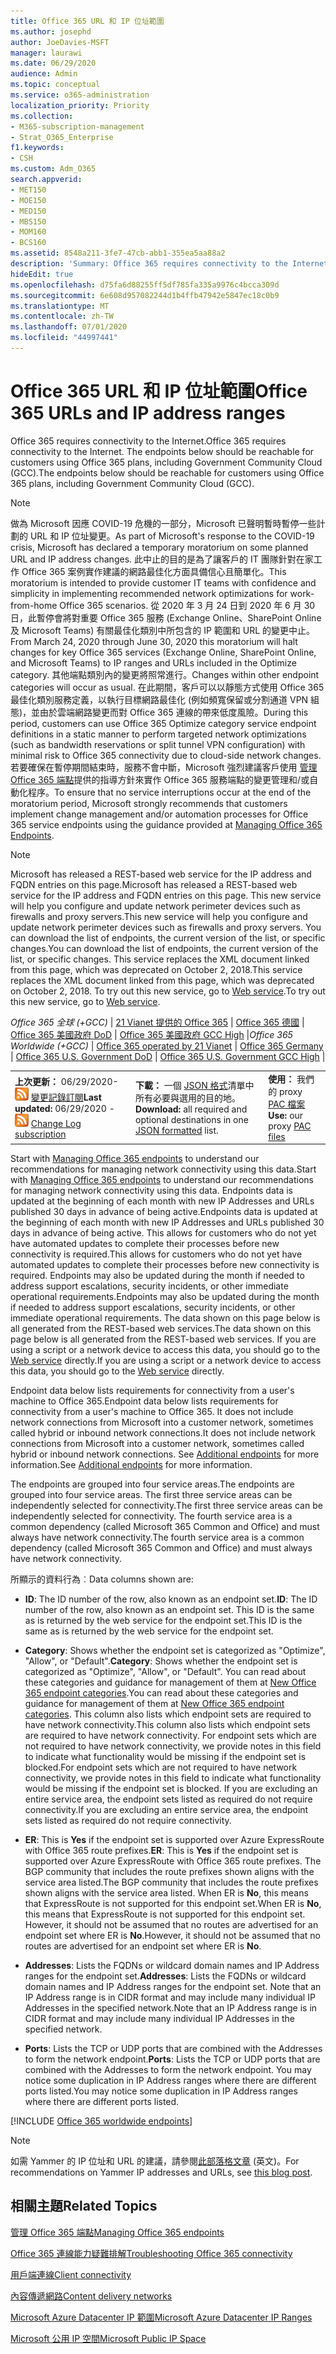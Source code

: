 ```yaml
---
title: Office 365 URL 和 IP 位址範圍
ms.author: josephd
author: JoeDavies-MSFT
manager: laurawi
ms.date: 06/29/2020
audience: Admin
ms.topic: conceptual
ms.service: o365-administration
localization_priority: Priority
ms.collection:
- M365-subscription-management
- Strat_O365_Enterprise
f1.keywords:
- CSH
ms.custom: Adm_O365
search.appverid:
- MET150
- MOE150
- MED150
- MBS150
- MOM160
- BCS160
ms.assetid: 8548a211-3fe7-47cb-abb1-355ea5aa88a2
description: 'Summary: Office 365 requires connectivity to the Internet. The endpoints below should be reachable for customers using Office 365 plans, including Government Community Cloud (GCC).'
hideEdit: true
ms.openlocfilehash: d75fa6d88255ff5df785fa335a9976c4bcca309d
ms.sourcegitcommit: 6e608d957082244d1b4ffb47942e5847ec18c0b9
ms.translationtype: MT
ms.contentlocale: zh-TW
ms.lasthandoff: 07/01/2020
ms.locfileid: "44997441"
---
```

# <a name="office-365-urls-and-ip-address-ranges"></a><span data-ttu-id="385f6-104">Office 365 URL 和 IP 位址範圍</span><span class="sxs-lookup"><span data-stu-id="385f6-104">Office 365 URLs and IP address ranges</span></span>

<span data-ttu-id="385f6-105">Office 365 requires connectivity to the Internet.</span><span class="sxs-lookup"><span data-stu-id="385f6-105">Office 365 requires connectivity to the Internet.</span></span> <span data-ttu-id="385f6-106">The endpoints below should be reachable for customers using Office 365 plans, including Government Community Cloud (GCC).</span><span class="sxs-lookup"><span data-stu-id="385f6-106">The endpoints below should be reachable for customers using Office 365 plans, including Government Community Cloud (GCC).</span></span>
  
> [!NOTE]
> <span data-ttu-id="385f6-107">做為 Microsoft 因應 COVID-19 危機的一部分，Microsoft 已聲明暫時暫停一些計劃的 URL 和 IP 位址變更。</span><span class="sxs-lookup"><span data-stu-id="385f6-107">As part of Microsoft's response to the COVID-19 crisis, Microsoft has declared a temporary moratorium on some planned URL and IP address changes.</span></span> <span data-ttu-id="385f6-108">此中止的目的是為了讓客戶的 IT 團隊針對在家工作 Office 365 案例實作建議的網路最佳化方面具備信心且簡單化。</span><span class="sxs-lookup"><span data-stu-id="385f6-108">This moratorium is intended to provide customer IT teams with confidence and simplicity in implementing recommended network optimizations for work-from-home Office 365 scenarios.</span></span> <span data-ttu-id="385f6-109">從 2020 年 3 月 24 日到 2020 年 6 月 30 日，此暫停會將對重要 Office 365 服務 (Exchange Online、SharePoint Online 及 Microsoft Teams) 有關最佳化類別中所包含的 IP 範圍和 URL 的變更中止。</span><span class="sxs-lookup"><span data-stu-id="385f6-109">From March 24, 2020 through June 30, 2020 this moratorium will halt changes for key Office 365 services (Exchange Online, SharePoint Online, and Microsoft Teams) to IP ranges and URLs included in the Optimize category.</span></span> <span data-ttu-id="385f6-110">其他端點類別內的變更將照常進行。</span><span class="sxs-lookup"><span data-stu-id="385f6-110">Changes within other endpoint categories will occur as usual.</span></span> <span data-ttu-id="385f6-111">在此期間，客戶可以以靜態方式使用 Office 365 最佳化類別服務定義，以執行目標網路最佳化 (例如頻寬保留或分割通道 VPN 組態)，並由於雲端網路變更而對 Office 365 連線的帶來低度風險。</span><span class="sxs-lookup"><span data-stu-id="385f6-111">During this period, customers can use Office 365 Optimize category service endpoint definitions in a static manner to perform targeted network optimizations (such as bandwidth reservations or split tunnel VPN configuration) with minimal risk to Office 365 connectivity due to cloud-side network changes.</span></span> <span data-ttu-id="385f6-112">若要確保在暫停期間結束時，服務不會中斷，Microsoft 強烈建議客戶使用 [管理 Office 365 端點](managing-office-365-endpoints.md)提供的指導方針來實作 Office 365 服務端點的變更管理和/或自動化程序。</span><span class="sxs-lookup"><span data-stu-id="385f6-112">To ensure that no service interruptions occur at the end of the moratorium period, Microsoft strongly recommends that customers implement change management and/or automation processes for Office 365 service endpoints using the guidance provided at [Managing Office 365 Endpoints](managing-office-365-endpoints.md).</span></span>

> [!NOTE]
> <span data-ttu-id="385f6-113">Microsoft has released a REST-based web service for the IP address and FQDN entries on this page.</span><span class="sxs-lookup"><span data-stu-id="385f6-113">Microsoft has released a REST-based web service for the IP address and FQDN entries on this page.</span></span> <span data-ttu-id="385f6-114">This new service will help you configure and update network perimeter devices such as firewalls and proxy servers.</span><span class="sxs-lookup"><span data-stu-id="385f6-114">This new service will help you configure and update network perimeter devices such as firewalls and proxy servers.</span></span> <span data-ttu-id="385f6-115">You can download the list of endpoints, the current version of the list, or specific changes.</span><span class="sxs-lookup"><span data-stu-id="385f6-115">You can download the list of endpoints, the current version of the list, or specific changes.</span></span> <span data-ttu-id="385f6-116">This service replaces the XML document linked from this page, which was deprecated on October 2, 2018.</span><span class="sxs-lookup"><span data-stu-id="385f6-116">This service replaces the XML document linked from this page, which was deprecated on October 2, 2018.</span></span> <span data-ttu-id="385f6-117">To try out this new service, go to [Web service](office-365-ip-web-service.md).</span><span class="sxs-lookup"><span data-stu-id="385f6-117">To try out this new service, go to [Web service](office-365-ip-web-service.md).</span></span>
  
<span data-ttu-id="385f6-118">*Office 365 全球 (+GCC)* | [21 Vianet 提供的 Office 365](urls-and-ip-address-ranges-21vianet.md) | [Office 365 德國](office-365-germany-endpoints.md) | [Office 365 美國政府 DoD](office-365-u-s-government-dod-endpoints.md)  | [Office 365 美國政府 GCC High](office-365-u-s-government-gcc-high-endpoints.md) |</span><span class="sxs-lookup"><span data-stu-id="385f6-118">*Office 365 Worldwide (+GCC)* | [Office 365 operated by 21 Vianet](urls-and-ip-address-ranges-21vianet.md) | [Office 365 Germany](office-365-germany-endpoints.md) | [Office 365 U.S. Government DoD](office-365-u-s-government-dod-endpoints.md)  | [Office 365 U.S. Government GCC High](office-365-u-s-government-gcc-high-endpoints.md) |</span></span>
  
||||
|:-----|:-----|:-----|
|<span data-ttu-id="385f6-119">**上次更新：** 06/29/2020- ![ RSS ](media/5dc6bb29-25db-4f44-9580-77c735492c4b.png) [變更記錄訂閱](https://endpoints.office.com/version/worldwide?allversions=true&format=rss&clientrequestid=b10c5ed1-bad1-445f-b386-b919946339a7)</span><span class="sxs-lookup"><span data-stu-id="385f6-119">**Last updated:** 06/29/2020 - ![RSS](media/5dc6bb29-25db-4f44-9580-77c735492c4b.png) [Change Log subscription](https://endpoints.office.com/version/worldwide?allversions=true&format=rss&clientrequestid=b10c5ed1-bad1-445f-b386-b919946339a7)</span></span> <br/> |<span data-ttu-id="385f6-120">**下載：** 一個 [JSON 格式](https://endpoints.office.com/endpoints/worldwide?clientrequestid=b10c5ed1-bad1-445f-b386-b919946339a7)清單中所有必要與選用的目的地。</span><span class="sxs-lookup"><span data-stu-id="385f6-120">**Download:** all required and optional destinations in one [JSON formatted](https://endpoints.office.com/endpoints/worldwide?clientrequestid=b10c5ed1-bad1-445f-b386-b919946339a7) list.</span></span>  <br/> | <span data-ttu-id="385f6-121">**使用：** 我們的 proxy [PAC 檔案](managing-office-365-endpoints.md#pacfiles)</span><span class="sxs-lookup"><span data-stu-id="385f6-121">**Use:** our proxy [PAC files](managing-office-365-endpoints.md#pacfiles)</span></span> <br/> |

 <span data-ttu-id="385f6-122">Start with [Managing Office 365 endpoints](managing-office-365-endpoints.md) to understand our recommendations for managing network connectivity using this data.</span><span class="sxs-lookup"><span data-stu-id="385f6-122">Start with [Managing Office 365 endpoints](managing-office-365-endpoints.md) to understand our recommendations for managing network connectivity using this data.</span></span> <span data-ttu-id="385f6-123">Endpoints data is updated at the beginning of each month with new IP Addresses and URLs published 30 days in advance of being active.</span><span class="sxs-lookup"><span data-stu-id="385f6-123">Endpoints data is updated at the beginning of each month with new IP Addresses and URLs published 30 days in advance of being active.</span></span> <span data-ttu-id="385f6-124">This allows for customers who do not yet have automated updates to complete their processes before new connectivity is required.</span><span class="sxs-lookup"><span data-stu-id="385f6-124">This allows for customers who do not yet have automated updates to complete their processes before new connectivity is required.</span></span> <span data-ttu-id="385f6-125">Endpoints may also be updated during the month if needed to address support escalations, security incidents, or other immediate operational requirements.</span><span class="sxs-lookup"><span data-stu-id="385f6-125">Endpoints may also be updated during the month if needed to address support escalations, security incidents, or other immediate operational requirements.</span></span> <span data-ttu-id="385f6-126">The data shown on this page below is all generated from the REST-based web services.</span><span class="sxs-lookup"><span data-stu-id="385f6-126">The data shown on this page below is all generated from the REST-based web services.</span></span> <span data-ttu-id="385f6-127">If you are using a script or a network device to access this data, you should go to the [Web service](office-365-ip-web-service.md) directly.</span><span class="sxs-lookup"><span data-stu-id="385f6-127">If you are using a script or a network device to access this data, you should go to the [Web service](office-365-ip-web-service.md) directly.</span></span>

<span data-ttu-id="385f6-128">Endpoint data below lists requirements for connectivity from a user's machine to Office 365.</span><span class="sxs-lookup"><span data-stu-id="385f6-128">Endpoint data below lists requirements for connectivity from a user's machine to Office 365.</span></span> <span data-ttu-id="385f6-129">It does not include network connections from Microsoft into a customer network, sometimes called hybrid or inbound network connections.</span><span class="sxs-lookup"><span data-stu-id="385f6-129">It does not include network connections from Microsoft into a customer network, sometimes called hybrid or inbound network connections.</span></span> <span data-ttu-id="385f6-130">See [Additional endpoints](additional-office365-ip-addresses-and-urls.md) for more information.</span><span class="sxs-lookup"><span data-stu-id="385f6-130">See [Additional endpoints](additional-office365-ip-addresses-and-urls.md) for more information.</span></span>

<span data-ttu-id="385f6-131">The endpoints are grouped into four service areas.</span><span class="sxs-lookup"><span data-stu-id="385f6-131">The endpoints are grouped into four service areas.</span></span> <span data-ttu-id="385f6-132">The first three service areas can be independently selected for connectivity.</span><span class="sxs-lookup"><span data-stu-id="385f6-132">The first three service areas can be independently selected for connectivity.</span></span> <span data-ttu-id="385f6-133">The fourth service area is a common dependency (called Microsoft 365 Common and Office) and must always have network connectivity.</span><span class="sxs-lookup"><span data-stu-id="385f6-133">The fourth service area is a common dependency (called Microsoft 365 Common and Office) and must always have network connectivity.</span></span>

<span data-ttu-id="385f6-134">所顯示的資料行為︰</span><span class="sxs-lookup"><span data-stu-id="385f6-134">Data columns shown are:</span></span>

- <span data-ttu-id="385f6-135">**ID**: The ID number of the row, also known as an endpoint set.</span><span class="sxs-lookup"><span data-stu-id="385f6-135">**ID**: The ID number of the row, also known as an endpoint set.</span></span> <span data-ttu-id="385f6-136">This ID is the same as is returned by the web service for the endpoint set.</span><span class="sxs-lookup"><span data-stu-id="385f6-136">This ID is the same as is returned by the web service for the endpoint set.</span></span>

- <span data-ttu-id="385f6-137">**Category**: Shows whether the endpoint set is categorized as "Optimize", "Allow", or "Default".</span><span class="sxs-lookup"><span data-stu-id="385f6-137">**Category**: Shows whether the endpoint set is categorized as "Optimize", "Allow", or "Default".</span></span> <span data-ttu-id="385f6-138">You can read about these categories and guidance for management of them at [New Office 365 endpoint categories](https://docs.microsoft.com/office365/enterprise/office-365-network-connectivity-principles#new-office-365-endpoint-categories).</span><span class="sxs-lookup"><span data-stu-id="385f6-138">You can read about these categories and guidance for management of them at [New Office 365 endpoint categories](https://docs.microsoft.com/office365/enterprise/office-365-network-connectivity-principles#new-office-365-endpoint-categories).</span></span> <span data-ttu-id="385f6-139">This column also lists which endpoint sets are required to have network connectivity.</span><span class="sxs-lookup"><span data-stu-id="385f6-139">This column also lists which endpoint sets are required to have network connectivity.</span></span> <span data-ttu-id="385f6-140">For endpoint sets which are not required to have network connectivity, we provide notes in this field to indicate what functionality would be missing if the endpoint set is blocked.</span><span class="sxs-lookup"><span data-stu-id="385f6-140">For endpoint sets which are not required to have network connectivity, we provide notes in this field to indicate what functionality would be missing if the endpoint set is blocked.</span></span> <span data-ttu-id="385f6-141">If you are excluding an entire service area, the endpoint sets listed as required do not require connectivity.</span><span class="sxs-lookup"><span data-stu-id="385f6-141">If you are excluding an entire service area, the endpoint sets listed as required do not require connectivity.</span></span>

- <span data-ttu-id="385f6-142">**ER**: This is **Yes** if the endpoint set is supported over Azure ExpressRoute with Office 365 route prefixes.</span><span class="sxs-lookup"><span data-stu-id="385f6-142">**ER**: This is **Yes** if the endpoint set is supported over Azure ExpressRoute with Office 365 route prefixes.</span></span> <span data-ttu-id="385f6-143">The BGP community that includes the route prefixes shown aligns with the service area listed.</span><span class="sxs-lookup"><span data-stu-id="385f6-143">The BGP community that includes the route prefixes shown aligns with the service area listed.</span></span> <span data-ttu-id="385f6-144">When ER is **No**, this means that ExpressRoute is not supported for this endpoint set.</span><span class="sxs-lookup"><span data-stu-id="385f6-144">When ER is **No**, this means that ExpressRoute is not supported for this endpoint set.</span></span> <span data-ttu-id="385f6-145">However, it should not be assumed that no routes are advertised for an endpoint set where ER is **No**.</span><span class="sxs-lookup"><span data-stu-id="385f6-145">However, it should not be assumed that no routes are advertised for an endpoint set where ER is **No**.</span></span>

- <span data-ttu-id="385f6-146">**Addresses**: Lists the FQDNs or wildcard domain names and IP Address ranges for the endpoint set.</span><span class="sxs-lookup"><span data-stu-id="385f6-146">**Addresses**: Lists the FQDNs or wildcard domain names and IP Address ranges for the endpoint set.</span></span> <span data-ttu-id="385f6-147">Note that an IP Address range is in CIDR format and may include many individual IP Addresses in the specified network.</span><span class="sxs-lookup"><span data-stu-id="385f6-147">Note that an IP Address range is in CIDR format and may include many individual IP Addresses in the specified network.</span></span>
 
- <span data-ttu-id="385f6-148">**Ports**: Lists the TCP or UDP ports that are combined with the Addresses to form the network endpoint.</span><span class="sxs-lookup"><span data-stu-id="385f6-148">**Ports**: Lists the TCP or UDP ports that are combined with the Addresses to form the network endpoint.</span></span> <span data-ttu-id="385f6-149">You may notice some duplication in IP Address ranges where there are different ports listed.</span><span class="sxs-lookup"><span data-stu-id="385f6-149">You may notice some duplication in IP Address ranges where there are different ports listed.</span></span>

[!INCLUDE [Office 365 worldwide endpoints](./includes/office-365-worldwide-endpoints.md)]

>[!Note]
><span data-ttu-id="385f6-150">如需 Yammer 的 IP 位址和 URL 的建議，請參閱[此部落格文章](https://techcommunity.microsoft.com/t5/Yammer-Blog/Using-hard-coded-IP-addresses-for-Yammer-is-not-recommended/ba-p/276592) (英文)。</span><span class="sxs-lookup"><span data-stu-id="385f6-150">For recommendations on Yammer IP addresses and URLs, see [this blog post](https://techcommunity.microsoft.com/t5/Yammer-Blog/Using-hard-coded-IP-addresses-for-Yammer-is-not-recommended/ba-p/276592).</span></span>
>

## <a name="related-topics"></a><span data-ttu-id="385f6-151">相關主題</span><span class="sxs-lookup"><span data-stu-id="385f6-151">Related Topics</span></span>

[<span data-ttu-id="385f6-152">管理 Office 365 端點</span><span class="sxs-lookup"><span data-stu-id="385f6-152">Managing Office 365 endpoints</span></span>](managing-office-365-endpoints.md)
  
[<span data-ttu-id="385f6-153">Office 365 連線能力疑難排解</span><span class="sxs-lookup"><span data-stu-id="385f6-153">Troubleshooting Office 365 connectivity</span></span>](https://support.office.com/article/d4088321-1c89-4b96-9c99-54c75cae2e6d.aspx)
  
[<span data-ttu-id="385f6-154">用戶端連線</span><span class="sxs-lookup"><span data-stu-id="385f6-154">Client connectivity</span></span>](https://support.office.com/article/client-connectivity-4232abcf-4ae5-43aa-bfa1-9a078a99c78b)
  
[<span data-ttu-id="385f6-155">內容傳遞網路</span><span class="sxs-lookup"><span data-stu-id="385f6-155">Content delivery networks</span></span>](https://support.office.com/article/content-delivery-networks-0140f704-6614-49bb-aa6c-89b75dcd7f1f)
  
[<span data-ttu-id="385f6-156">Microsoft Azure Datacenter IP 範圍</span><span class="sxs-lookup"><span data-stu-id="385f6-156">Microsoft Azure Datacenter IP Ranges</span></span>](https://www.microsoft.com/download/details.aspx?id=41653)
  
[<span data-ttu-id="385f6-157">Microsoft 公用 IP 空間</span><span class="sxs-lookup"><span data-stu-id="385f6-157">Microsoft Public IP Space</span></span>](https://www.microsoft.com/download/details.aspx?id=53602)
